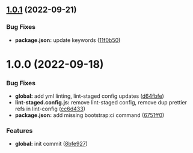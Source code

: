 ## [1.0.1](https://github.com/waldronmatt/base-template/compare/v1.0.0...v1.0.1) (2022-09-21)


### Bug Fixes

* **package.json:** update keywords ([11f0b50](https://github.com/waldronmatt/base-template/commit/11f0b5097ae2b72b5a7079f47ea50f47bdbf58ed))

# 1.0.0 (2022-09-18)

### Bug Fixes

- **global:** add yml linting, lint-staged config updates ([d64fbfe](https://github.com/waldronmatt/base-template/commit/d64fbfeec96bf998ba18006a49351dd3d8b6950e))
- **lint-staged.config.js:** remove lint-staged config, remove dup prettier refs in lint-config ([cc6d433](https://github.com/waldronmatt/base-template/commit/cc6d4339918d37ff92a34acbc63227400edc223c))
- **package.json:** add missing bootstrap:ci command ([6751ff0](https://github.com/waldronmatt/base-template/commit/6751ff01e512f36bf5c0269304b21ca9868d4318))

### Features

- **global:** init commit ([8bfe927](https://github.com/waldronmatt/base-template/commit/8bfe9271023798aefab029a9dbc6acd168302287))
